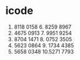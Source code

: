 # icode

1. 8118 0158		 6. 8259 8967
2. 4675 0913		 7. 9951 9254
3. 8704 1471		 8. 0752 3505
4. 5623 0864		 9. 1734 4385
5. 5658 0348		 10.5271 7793
